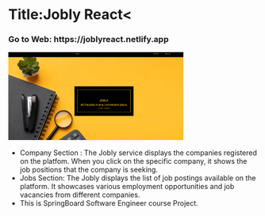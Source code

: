 <h1>Title:Jobly React< </h1>
  <h3>Go to Web: https://joblyreact.netlify.app </h3>
   <img width='70%' src="https://github.com/jenny4711/portfolio-site/blob/main/img/projects/jobly.png"/>
  <ul>
    <li>Company Section : The Jobly service displays the companies registered on the platfom. When you click on the specific company, it shows the job positions that the company is seeking.</li>
    <li>Jobs Section: The Jobly displays the list of job postings available on the platform. It showcases various employment opportunities and job vacancies from different companies. </li>
    <li>This is SpringBoard Software Engineer course Project.</li>
  </ul>
